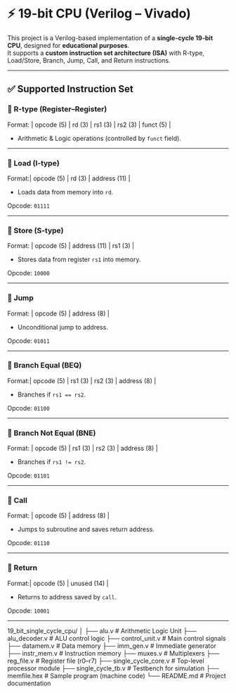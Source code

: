 # ⚡ 19-bit  CPU (Verilog – Vivado)

This project is a Verilog-based implementation of a **single-cycle 19-bit CPU**, designed for **educational purposes**.  
It supports a **custom instruction set architecture (ISA)** with R-type, Load/Store, Branch, Jump, Call, and Return instructions.

---

## ✅ Supported Instruction Set

### 🔹 R-type (Register–Register)
Format: | opcode (5) | rd (3) | rs1 (3) | rs2 (3) | funct (5) | 
  - Arithmetic & Logic operations (controlled by `funct` field).

---

### 🔹 Load (I-type)
Format:| opcode (5) | rd (3) | address (11) |
- Loads data from memory into `rd`.

Opcode: `01111`

---

### 🔹 Store (S-type)
Format: | opcode (5) | address (11) | rs1 (3) |
- Stores data from register `rs1` into memory.

Opcode: `10000`

---

### 🔹 Jump
Format: | opcode (5) | address (8) |
- Unconditional jump to address.

Opcode: `01011`

---

### 🔹 Branch Equal (BEQ)
Format:| opcode (5) | rs1 (3) | rs2 (3) | address (8) |
- Branches if `rs1 == rs2`.

Opcode: `01100`

---

### 🔹 Branch Not Equal (BNE)
Format: | opcode (5) | rs1 (3) | rs2 (3) | address (8) |
- Branches if `rs1 != rs2`.

Opcode: `01101`

---

### 🔹 Call
Format: | opcode (5) | address (8) |
- Jumps to subroutine and saves return address.

Opcode: `01110`

---

### 🔹 Return
Format:| opcode (5) | unused (14) |
- Returns to address saved by `call`.

Opcode: `10001`

---


19_bit_single_cycle_cpu/
│
├── alu.v               # Arithmetic Logic Unit
├── alu_decoder.v       # ALU control logic
├── control_unit.v      # Main control signals
├── datamem.v           # Data memory
├── imm_gen.v           # Immediate generator
├── instr_mem.v         # Instruction memory
├── muxes.v             # Multiplexers
├── reg_file.v          # Register file (r0–r7)
├── single_cycle_core.v # Top-level processor module
├── single_cycle_tb.v   # Testbench for simulation
├── memfile.hex         # Sample program (machine code)
└── README.md           # Project documentation








